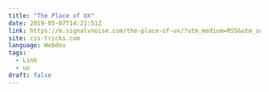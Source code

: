```yaml
---
title: "The Place of UX"
date: 2019-05-07T14:21:51Z
link: https://m.signalvnoise.com/the-place-of-ux/?utm_medium=RSS&utm_source=news.12bit.vn
site: css-tricks.com
language: Webdev
tags:
  - Link
  - ux
draft: false
---
```

